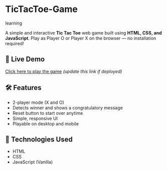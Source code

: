 # TicTacToe-Game
learning


A simple and interactive **Tic Tac Toe** web game built using **HTML, CSS, and JavaScript**. Play as Player O or Player X on the browser — no installation required!

## 🔗 Live Demo
[Click here to play the game](https://nishant0963.github.io/TicTacToe-Game) *(update this link if deployed)*

## 🛠️ Features
- 2-player mode (X and O)
- Detects winner and shows a congratulatory message
- Reset button to start over anytime
- Simple, responsive UI
- Playable on desktop and mobile

## 🧩 Technologies Used
- HTML
- CSS
- JavaScript (Vanilla)
